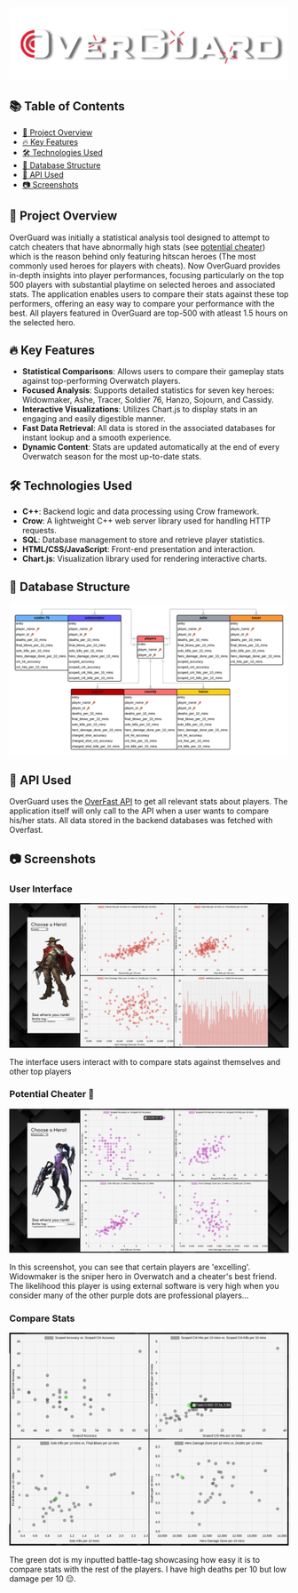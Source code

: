 ![Logo](/images/OverGuardLogo.png)

## 📚 Table of Contents

- [🌟 Project Overview](#🌟-project-overview)
- [🔥 Key Features](#🔥-key-features)
- [🛠️ Technologies Used](#🛠️-technologies-used)
- [🔑 Database Structure](#🔑-database-structure)
- [🌱 API Used](#🌱-api-used)
- [📷 Screenshots](#📷-screenshots)

## 🌟 Project Overview

OverGuard was initially a statistical analysis tool designed to attempt to catch cheaters that have abnormally high stats (see [potential cheater](#potential-cheater-👀)) which is the reason behind only featuring hitscan heroes (The most commonly used heroes for players with cheats).
Now OverGuard provides in-depth insights into player performances, focusing particularly on the top 500 players with substantial playtime on selected heroes and associated stats. The application enables users to compare their stats against these top performers, offering an easy way to compare your performance with the best. All players featured in OverGuard are top-500 with atleast 1.5 hours on the selected hero.

## 🔥 Key Features

- **Statistical Comparisons**: Allows users to compare their gameplay stats against top-performing Overwatch players.
- **Focused Analysis**: Supports detailed statistics for seven key heroes: Widowmaker, Ashe, Tracer, Soldier 76, Hanzo, Sojourn, and Cassidy.
- **Interactive Visualizations**: Utilizes Chart.js to display stats in an engaging and easily digestible manner.
- **Fast Data Retrieval**: All data is stored in the associated databases for instant lookup and a smooth experience.
- **Dynamic Content**: Stats are updated automatically at the end of every Overwatch season for the most up-to-date stats.

## 🛠️ Technologies Used

- **C++**: Backend logic and data processing using Crow framework.
- **Crow**: A lightweight C++ web server library used for handling HTTP requests.
- **SQL**: Database management to store and retrieve player statistics.
- **HTML/CSS/JavaScript**: Front-end presentation and interaction.
- **Chart.js**: Visualization library used for rendering interactive charts.

## 🔑 Database Structure

![diagram](images/diagram.png)

## 🌱 API Used

OverGuard uses the [OverFast API](https://github.com/TeKrop/overfast-api) to get all relevant stats about players.
The application itself will only call to the API when a user wants to compare his/her stats. All data stored in the backend databases was fetched with Overfast.

## 📷 Screenshots

### User Interface

![mccreepreview](images/mccreepreview.png)

The interface users interact with to compare stats against themselves and other top players

### Potential Cheater 👀

![widowmakerpreview](images/widowpreview.png)

In this screenshot, you can see that certain players are 'excelling'. Widowmaker is the sniper hero in Overwatch and a cheater's best friend. The likelihood this player is using external software is very high when you consider many of the other purple dots are professional players...

### Compare Stats

![feature](images/feature.png)

The green dot is my inputted battle-tag showcasing how easy it is to compare stats with the rest of the players. I have high deaths per 10 but low damage per 10 😔.
